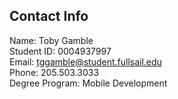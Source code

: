 ## Contact Info

Name:  Toby Gamble <br>
Student ID: 0004937997<br>
Email:  tggamble@student.fullsail.edu <br>
Phone:  205.503.3033 <br>
Degree Program: Mobile Development <br>
